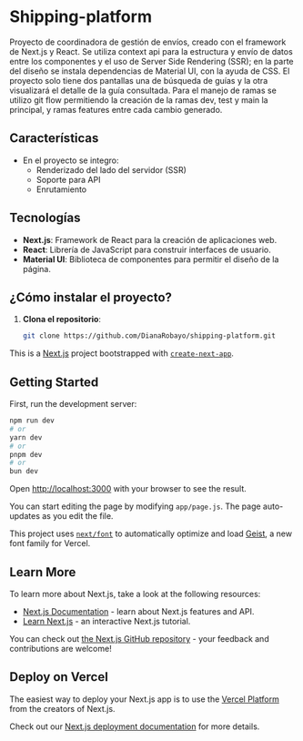 # Shipping-platform
Proyecto de coordinadora de gestión de envíos, creado con el framework de Next.js y React.
Se utiliza context api para la estructura y envío de datos entre los componentes y 
el uso de Server Side Rendering (SSR); en la parte del diseño se instala dependencias 
de Material UI, con la ayuda de CSS. El proyecto solo tiene dos pantallas una de búsqueda de guías y 
la otra visualizará el detalle de la guía consultada. 
Para el manejo de ramas se utilizo git flow permitiendo la creación de la ramas dev, test y main la principal,
y ramas features entre cada cambio generado. 

## Características

- En el proyecto se integro:
  - Renderizado del lado del servidor (SSR)
  - Soporte para API
  - Enrutamiento
 
## Tecnologías

- **Next.js**: Framework de React para la creación de aplicaciones web.
- **React**: Librería de JavaScript para construir interfaces de usuario.
- **Material UI**: Biblioteca de componentes para permitir el diseño de la página.

## ¿Cómo instalar el proyecto?

1. **Clona el repositorio**:
   ```bash
   git clone https://github.com/DianaRobayo/shipping-platform.git


This is a [Next.js](https://nextjs.org) project bootstrapped with [`create-next-app`](https://nextjs.org/docs/app/api-reference/cli/create-next-app).

## Getting Started

First, run the development server:

```bash
npm run dev
# or
yarn dev
# or
pnpm dev
# or
bun dev
```

Open [http://localhost:3000](http://localhost:3000) with your browser to see the result.

You can start editing the page by modifying `app/page.js`. The page auto-updates as you edit the file.

This project uses [`next/font`](https://nextjs.org/docs/app/building-your-application/optimizing/fonts) to automatically optimize and load [Geist](https://vercel.com/font), a new font family for Vercel.

## Learn More

To learn more about Next.js, take a look at the following resources:

- [Next.js Documentation](https://nextjs.org/docs) - learn about Next.js features and API.
- [Learn Next.js](https://nextjs.org/learn) - an interactive Next.js tutorial.

You can check out [the Next.js GitHub repository](https://github.com/vercel/next.js) - your feedback and contributions are welcome!

## Deploy on Vercel

The easiest way to deploy your Next.js app is to use the [Vercel Platform](https://vercel.com/new?utm_medium=default-template&filter=next.js&utm_source=create-next-app&utm_campaign=create-next-app-readme) from the creators of Next.js.

Check out our [Next.js deployment documentation](https://nextjs.org/docs/app/building-your-application/deploying) for more details.
